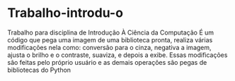 # Trabalho-introdu-o
Trabalho para disciplina de Introdução À Ciência da Computação
É um código que pega uma imagem de uma biblioteca pronta, realiza várias modificações nela como: conversão para o cinza, negativa a imagem, ajusta o brilho e o contraste, suaviza, e depois a exibe. 
Essas modificações são feitas pelo próprio usuário e as demais operações são pegas de bibliotecas do Python

